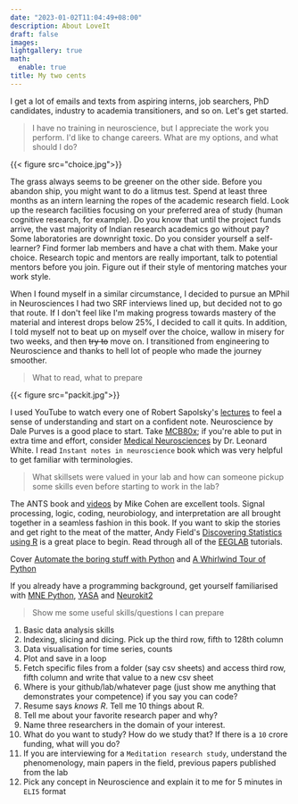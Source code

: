 ```yaml
---
date: "2023-01-02T11:04:49+08:00"
description: About LoveIt
draft: false
images:
lightgallery: true
math:
  enable: true
title: My two cents
---
```


I get a lot of emails and texts from aspiring interns, job searchers, PhD candidates, industry to academia transitioners, and so on. Let's get started.

> I have no training in neuroscience, but I appreciate the work you perform. I'd like to change careers. What are my options, and what should I do?

{{< figure src="choice.jpg">}}

The grass always seems to be greener on the other side. Before you abandon ship, you might want to do a litmus test. Spend at least three months as an intern learning the ropes of the academic research field. Look up the research facilities focusing on your preferred area of study (human cognitive research, for example). Do you know that until the project funds arrive, the vast majority of Indian research academics go without pay? Some laboratories are downright toxic. Do you consider yourself a self-learner? Find former lab members and have a chat with them. Make your choice. Research topic and mentors are really important, talk to potential mentors before you join. Figure out if their style of mentoring matches your work style. 

When I found myself in a similar circumstance, I decided to pursue an MPhil in Neurosciences I had two SRF interviews lined up, but decided not to go that route. If I don't feel like I'm making progress towards mastery of the material and interest drops below 25%, I decided to call it quits. In addition, I told myself not to beat up on myself over the choice, wallow in misery for two weeks, and then ~~try to~~ move on. I transitioned from engineering to Neuroscience and thanks to hell lot of people who made the journey smoother.

> What to read, what to prepare

{{< figure src="packit.jpg">}}

I used YouTube to watch every one of Robert Sapolsky's [lectures](https://www.youtube.com/playlist?list=PL150326949691B199) to feel a sense of understanding and start on a confident note. Neuroscience by Dale Purves is a good place to start. Take [MCB80x](https://www.edx.org/xseries/harvardx-fundamentals-of-neuroscience); if you're able to put in extra time and effort, consider [Medical Neurosciences](https://www.coursera.org/learn/medical-neuroscience) by Dr. Leonard White. I read `Instant notes in neuroscience` book which was very helpful to get familiar with terminologies.

> What skillsets were valued in your lab and how can someone pickup some skills even before starting to work in the lab?

The ANTS book and [videos](https://www.youtube.com/@mikexcohen1/playlists?view=50&sort=dd&shelf_id=1) by Mike Cohen are excellent tools. Signal processing, logic, coding, neurobiology, and interpretation are all brought together in a seamless fashion in this book. If you want to skip the stories and get right to the meat of the matter, Andy Field's [Discovering Statistics using R](https://www.discoveringstatistics.com/faq/) is a great place to begin. Read through all of the [EEGLAB](https://eeglab.org/tutorials/) tutorials.

Cover [Automate the boring stuff with Python](https://jakevdp.github.io/WhirlwindTourOfPython/) and [A Whirlwind Tour of Python](https://jakevdp.github.io/WhirlwindTourOfPython/)

If you already have a programming background, get yourself familiarised with [MNE Python](https://mne.tools/stable/index.html), [YASA](https://github.com/raphaelvallat/yasa) and [Neurokit2](https://neuropsychology.github.io/NeuroKit/)

> Show me some useful skills/questions I can prepare

1. Basic data analysis skills
2. Indexing, slicing and dicing. Pick up the third row, fifth to 128th column
3. Data visualisation for time series, counts
4. Plot and save in a loop
5. Fetch specific files from a folder (say csv sheets) and access third row, fifth column and write that value to a new csv sheet
6. Where is your github/lab/whatever page (just show me anything that demonstrates your competence) if you say you can code?
7. Resume says *knows R*. Tell me 10 things about R.
8. Tell me about your favorite research paper and why?
9. Name three researchers in the domain of your interest.
10. What do you want to study? How do we study that? If there is a `10` crore funding, what will you do?
11. If you are interviewing for a `Meditation research study`, understand the phenomenology, main papers in the field, previous papers published from the lab
12. Pick any concept in Neuroscience and explain it to me for 5 minutes in `ELI5` format